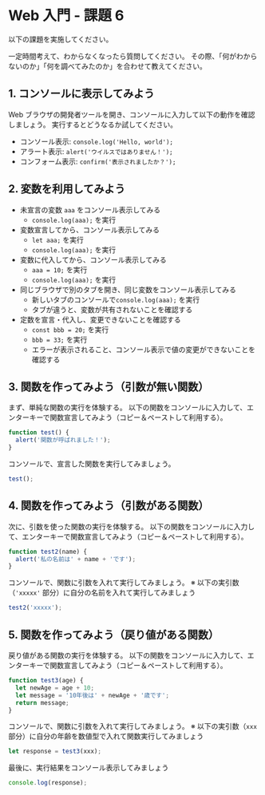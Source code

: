 # Web 入門 - 課題 6
以下の課題を実施してください。

一定時間考えて、わからなくなったら質問してください。
その際、「何がわからないのか」「何を調べてみたのか」を合わせて教えてください。

## 1. コンソールに表示してみよう
Web ブラウザの開発者ツールを開き、コンソールに入力して以下の動作を確認しましょう。
実行するとどうなるか試してください。

- コンソール表示: `console.log('Hello, world');`
- アラート表示: `alert('ウイルスではありません！');`
- コンフォーム表示: `confirm('表示されましたか？');`

## 2. 変数を利用してみよう

- 未宣言の変数 `aaa` をコンソール表示してみる
  - `console.log(aaa);` を実行
- 変数宣言してから、コンソール表示してみる
  - `let aaa;` を実行
  - `console.log(aaa);` を実行
- 変数に代入してから、コンソール表示してみる
  - `aaa = 10;` を実行
  - `console.log(aaa);` を実行
- 同じブラウザで別のタブを開き、同じ変数をコンソール表示してみる
  - 新しいタブのコンソールで`console.log(aaa);` を実行
  - タブが違うと、変数が共有されないことを確認する
- 定数を宣言・代入し、変更できないことを確認する
  - `const bbb = 20;` を実行
  - `bbb = 33;` を実行
  - エラーが表示されること、コンソール表示で値の変更ができないことを確認する

## 3. 関数を作ってみよう（引数が無い関数）

まず、単純な関数の実行を体験する。
以下の関数をコンソールに入力して、エンターキーで関数宣言してみよう（コピー＆ペーストして利用する）。

```js
function test() {
  alert('関数が呼ばれました！');
}
```

コンソールで、宣言した関数を実行してみましょう。

```js
test();
```

## 4. 関数を作ってみよう（引数がある関数）

次に、引数を使った関数の実行を体験する。
以下の関数をコンソールに入力して、エンターキーで関数宣言してみよう（コピー＆ペーストして利用する）。

```js
function test2(name) {
  alert('私の名前は' + name + 'です');
}
```

コンソールで、関数に引数を入れて実行してみましょう。
※ 以下の実引数（`'xxxxx'` 部分）に自分の名前を入れて実行してみましょう

```js
test2('xxxxx');
```

## 5. 関数を作ってみよう（戻り値がある関数）

戻り値がある関数の実行を体験する。
以下の関数をコンソールに入力して、エンターキーで関数宣言してみよう（コピー＆ペーストして利用する）。

```js
function test3(age) {
  let newAge = age + 10;
  let message = '10年後は' + newAge + '歳です';
  return message;
}
```

コンソールで、関数に引数を入れて実行してみましょう。
※ 以下の実引数（`xxx` 部分）に自分の年齢を数値型で入れて関数実行してみましょう

```js
let response = test3(xxx);
```

最後に、実行結果をコンソール表示してみましょう

```js
console.log(response);
```
